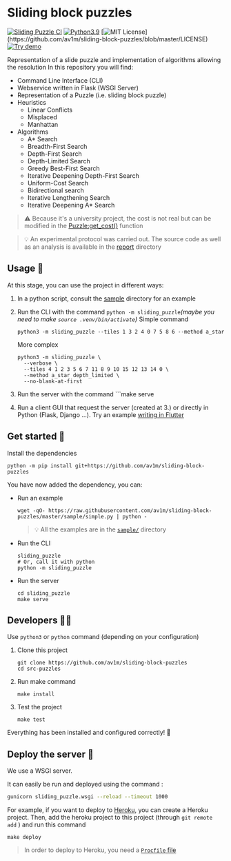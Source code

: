# Sliding block puzzles

[![Sliding Puzzle CI](https://github.com/av1m/sliding-block-puzzles/actions/workflows/actions.yaml/badge.svg)](https://github.com/av1m/sliding-block-puzzles/actions/workflows/actions.yaml)
[![Python3.9](https://img.shields.io/badge/Python-3.9-blue)](https://docs.python.org/3/whatsnew/3.9.html)
[![MIT License](https://img.shields.io/apm/l/atomic-design-ui.svg?)](https://github.com/av1m/sliding-block-puzzles/blob/master/LICENSE)
[![Try demo](https://img.shields.io/badge/demo%20%F0%9F%8E%AE-red)](https://av1m.github.io/slide_puzzle/#/)

Representation of a slide puzzle and implementation of algorithms allowing the resolution In this repository you will
find:

* Command Line Interface (CLI)
* Webservice written in Flask (WSGI Server)
* Representation of a Puzzle (i.e. sliding block puzzle)
* Heuristics
    * Linear Conflicts
    * Misplaced
    * Manhattan
* Algorithms
    * A* Search
    * Breadth-First Search
    * Depth-First Search
    * Depth-Limited Search
    * Greedy Best-First Search
    * Iterative Deepening Depth-First Search
    * Uniform-Cost Search
    * Bidirectional search
    * Iterative Lengthening Search
    * Iterative Deepening A* Search

> ⚠️ Because it's a university project, the cost is not real but can be modified in the [Puzzle:get_cost()](sliding_puzzle/representation/puzzle.py) function

> 💡 An experimental protocol was carried out. The source code as well as an analysis is available in the [report](report/) directory

## Usage 📖

At this stage, you can use the project in different ways:

1. In a python script, consult the [sample](sample/) directory for an example
2. Run the CLI with the command ```python -m sliding_puzzle```_(maybe you need to make `source .venv/bin/activate`)_
   Simple command

   ```shell
   python3 -m sliding_puzzle --tiles 1 3 2 4 0 7 5 8 6 --method a_star
   ```

   More complex

   ```shell
   python3 -m sliding_puzzle \
     --verbose \
     --tiles 4 1 2 3 5 6 7 11 8 9 10 15 12 13 14 0 \
     --method a_star depth_limited \
     --no-blank-at-first
   ```

3. Run the server with the command ```make serve

4. Run a client GUI that request the server (created at 3.) or directly in Python (Flask, Django ...). Try an
   example [writing in Flutter](https://github.com/av1m/slide_puzzle)

## Get started 🎉

Install the dependencies

```shell
python -m pip install git+https://github.com/av1m/sliding-block-puzzles
```

You have now added the dependency, you can:

* Run an example

   ```shell
   wget -qO- https://raw.githubusercontent.com/av1m/sliding-block-puzzles/master/sample/simple.py | python -
   ```

  > 💡 All the examples are in the [`sample/`](./sample/) directory

* Run the CLI

   ```shell
   sliding_puzzle
   # Or, call it with python
   python -m sliding_puzzle
   ```

* Run the server

   ```shell
   cd sliding_puzzle
   make serve
   ```

## Developers 👨‍💻

Use `python3` or `python` command (depending on your configuration)

1. Clone this project

   ```shell
   git clone https://github.com/av1m/sliding-block-puzzles
   cd src-puzzles
   ```

2. Run make command

   ```shell
   make install
   ```

3. Test the project

   ```shell
   make test
   ```

Everything has been installed and configured correctly! 🎊

## Deploy the server 🚀

We use a WSGI server.

It can easily be run and deployed using the command :

```bash
gunicorn sliding_puzzle.wsgi --reload --timeout 1000
```

For example, if you want to deploy to [Heroku](https://heroku.com), you can create a Heroku project. Then, add the
heroku project to this project (through `git remote add` ) and run this command

```shell
make deploy
```

> In order to deploy to Heroku, you need a [`Procfile` file](https://devcenter.heroku.com/articles/getting-started-with-python#define-a-procfile)
